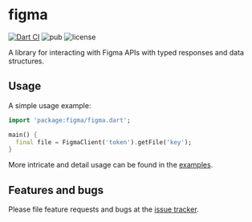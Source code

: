 # figma

[![Dart CI](https://github.com/arnemolland/figma/actions/workflows/ci.yaml/badge.svg)](https://github.com/arnemolland/figma/actions/workflows/ci.yaml) ![pub](https://img.shields.io/pub/v/figma.svg) ![license](https://img.shields.io/github/license/arnemolland/figma.svg)

A library for interacting with Figma APIs with typed responses and data structures.

## Usage

A simple usage example:

```dart
import 'package:figma/figma.dart';

main() {
  final file = FigmaClient('token').getFile('key');
}
```

More intricate and detail usage can be found in the [examples](https://github.com/arnemolland/figma/blob/main/example).

## Features and bugs

Please file feature requests and bugs at the [issue tracker][tracker].

[tracker]: https://github.com/arnemolland/figma/issues
